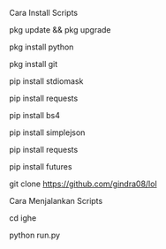Cara Install Scripts

pkg update && pkg upgrade

pkg install python

pkg install git

pip install stdiomask

pip install requests

pip install bs4

pip install simplejson

pip install requests

pip install futures

git clone https://github.com/gindra08/lol

Cara Menjalankan Scripts

cd ighe

python run.py
